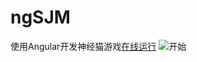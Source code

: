ngSJM
=====

使用Angular开发神经猫游戏[在线运行](http://yhaoao.github.io/ng-sjm/)
![开始](https://github.com/yhaoao/ngSJM/blob/master/screen/start.png "开始")

